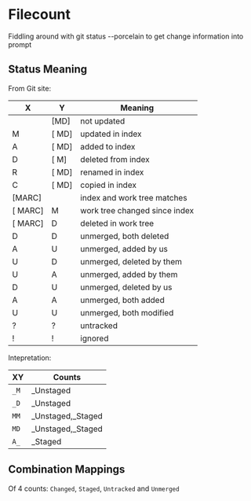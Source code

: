 # Filecount

Fiddling around with git status --porcelain to get change information into prompt

## Status Meaning

From Git site:

X      |   Y    |Meaning
-------|--------|--------------------------------
       |  [MD]  | not updated
M      | [ MD]  | updated in index
A      | [ MD]  |added to index
D      |  [ M]  |deleted from index
R      | [ MD]  |renamed in index
C      | [ MD]  |copied in index
[MARC] |        |index and work tree matches
[ MARC]|    M   |work tree changed since index
[ MARC]|    D   |deleted in work tree
D      |    D   |unmerged, both deleted
A      |    U   |unmerged, added by us
U      |    D   |unmerged, deleted by them
U      |    A   |unmerged, added by them
D      |    U   |unmerged, deleted by us
A      |    A   |unmerged, both added
U      |    U   |unmerged, both modified
?      |    ?   |untracked
!      |    !   |ignored

Intepretation:

 XY | Counts
----|-------
`_M`|_Unstaged
`_D`|_Unstaged
`MM`|_Unstaged,_Staged
`MD`|_Unstaged,_Staged
`A_`|_Staged


## Combination Mappings

Of 4 counts: `Changed`, `Staged`, `Untracked` and `Unmerged`
